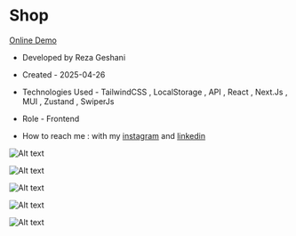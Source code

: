 # Shop

[Online Demo](https://shop-six-psi-59.vercel.app/)

- Developed by Reza Geshani

- Created - 2025-04-26

- Technologies Used - TailwindCSS , LocalStorage , API , React , Next.Js , MUI , Zustand , SwiperJs

- Role - Frontend

- How to reach me : with my [instagram](https://www.instagram.com/rezageshani_web) and [linkedin](http://www.linkedin.com/in/reza-geshani-web)


![Alt text](https://github.com/user-attachments/assets/7e13ac9b-1a83-4dbe-b224-a1abffc12fdd)

![Alt text](https://github.com/user-attachments/assets/101d5aa6-4fd7-4ea4-867c-c17fb9d4f19a)

![Alt text](https://github.com/user-attachments/assets/4deab6fa-e573-4048-a315-49b25fc97ade)

![Alt text](https://github.com/user-attachments/assets/6dc9411a-07ac-4447-9da7-4e556cb2f576)

![Alt text](https://github.com/user-attachments/assets/667ca03b-c6b0-46fd-8d3f-33173cd1e624)
